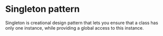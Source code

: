 # Singleton pattern 
Singleton is creational design pattern that lets you ensure that a class has only one instance,
while providing a global access to this instance.
